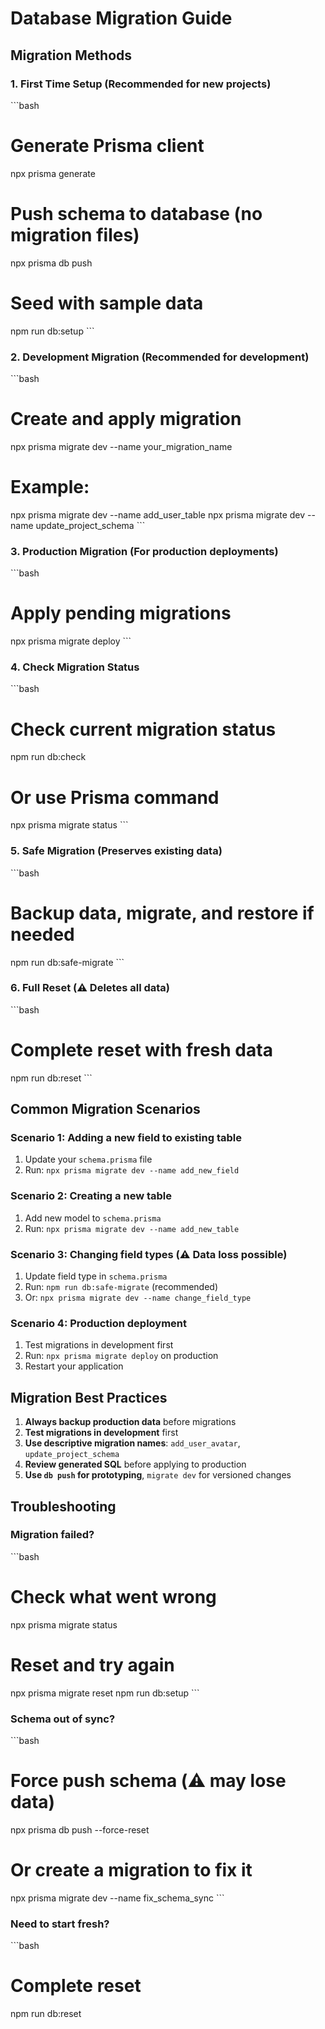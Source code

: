 # Database Migration Guide

## Migration Methods

### 1. **First Time Setup** (Recommended for new projects)
\`\`\`bash
# Generate Prisma client
npx prisma generate

# Push schema to database (no migration files)
npx prisma db push

# Seed with sample data
npm run db:setup
\`\`\`

### 2. **Development Migration** (Recommended for development)
\`\`\`bash
# Create and apply migration
npx prisma migrate dev --name your_migration_name

# Example:
npx prisma migrate dev --name add_user_table
npx prisma migrate dev --name update_project_schema
\`\`\`

### 3. **Production Migration** (For production deployments)
\`\`\`bash
# Apply pending migrations
npx prisma migrate deploy
\`\`\`

### 4. **Check Migration Status**
\`\`\`bash
# Check current migration status
npm run db:check

# Or use Prisma command
npx prisma migrate status
\`\`\`

### 5. **Safe Migration** (Preserves existing data)
\`\`\`bash
# Backup data, migrate, and restore if needed
npm run db:safe-migrate
\`\`\`

### 6. **Full Reset** (⚠️ Deletes all data)
\`\`\`bash
# Complete reset with fresh data
npm run db:reset
\`\`\`

## Common Migration Scenarios

### Scenario 1: Adding a new field to existing table
1. Update your `schema.prisma` file
2. Run: `npx prisma migrate dev --name add_new_field`

### Scenario 2: Creating a new table
1. Add new model to `schema.prisma`
2. Run: `npx prisma migrate dev --name add_new_table`

### Scenario 3: Changing field types (⚠️ Data loss possible)
1. Update field type in `schema.prisma`
2. Run: `npm run db:safe-migrate` (recommended)
3. Or: `npx prisma migrate dev --name change_field_type`

### Scenario 4: Production deployment
1. Test migrations in development first
2. Run: `npx prisma migrate deploy` on production
3. Restart your application

## Migration Best Practices

1. **Always backup production data** before migrations
2. **Test migrations in development** first
3. **Use descriptive migration names**: `add_user_avatar`, `update_project_schema`
4. **Review generated SQL** before applying to production
5. **Use `db push` for prototyping**, `migrate dev` for versioned changes

## Troubleshooting

### Migration failed?
\`\`\`bash
# Check what went wrong
npx prisma migrate status

# Reset and try again
npx prisma migrate reset
npm run db:setup
\`\`\`

### Schema out of sync?
\`\`\`bash
# Force push schema (⚠️ may lose data)
npx prisma db push --force-reset

# Or create a migration to fix it
npx prisma migrate dev --name fix_schema_sync
\`\`\`

### Need to start fresh?
\`\`\`bash
# Complete reset
npm run db:reset
